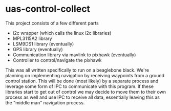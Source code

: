 # uas-control-collect
This project consists of a few different parts
- i2c wrapper (which calls the linux i2c libraries)
- MPL3115A2 library
- LSM9DS1 library (eventually)
- GPS library (eventually)
- Communication library via mavlink to pixhawk (eventually)
- Controller to control/navigate the pixhawk

This was all written specifically to run on a beaglebone black.
We're planning on implementing navigation by receiving waypoints from a
ground control station. This will be done (most likely) by a separate process
and leverage some form of IPC to communicate with this program. If these libraries
start to get out of control we may decide to move them to their own process as well
and use IPC to receive all data, essentially leaving this as the "middle man" navigation
process.
